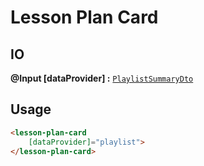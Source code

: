 # **Lesson Plan Card**

## IO

**@Input [dataProvider] :** [`PlaylistSummaryDto`]()

## Usage

```html
<lesson-plan-card
    [dataProvider]="playlist">
</lesson-plan-card>
```
